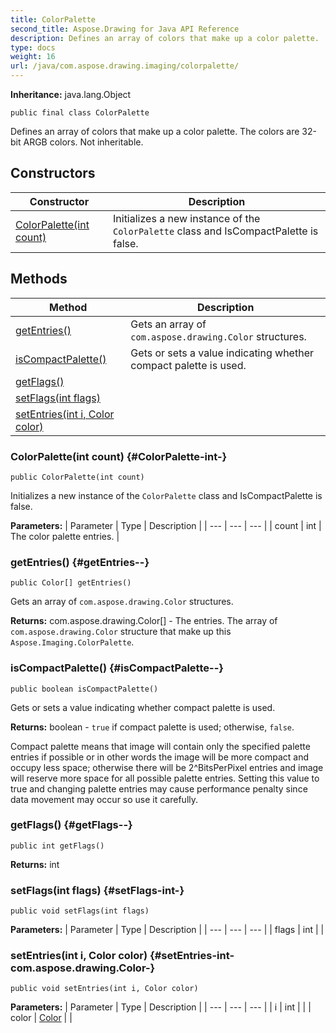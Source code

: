 ```yaml
---
title: ColorPalette
second_title: Aspose.Drawing for Java API Reference
description: Defines an array of colors that make up a color palette.
type: docs
weight: 16
url: /java/com.aspose.drawing.imaging/colorpalette/
---
```

**Inheritance:**
java.lang.Object
```
public final class ColorPalette
```

Defines an array of colors that make up a color palette. The colors are 32-bit ARGB colors. Not inheritable.
## Constructors

| Constructor | Description |
| --- | --- |
| [ColorPalette(int count)](#ColorPalette-int-) | Initializes a new instance of the `ColorPalette` class and IsCompactPalette is false. |
## Methods

| Method | Description |
| --- | --- |
| [getEntries()](#getEntries--) | Gets an array of `com.aspose.drawing.Color` structures. |
| [isCompactPalette()](#isCompactPalette--) | Gets or sets a value indicating whether compact palette is used. |
| [getFlags()](#getFlags--) |  |
| [setFlags(int flags)](#setFlags-int-) |  |
| [setEntries(int i, Color color)](#setEntries-int-com.aspose.drawing.Color-) |  |
### ColorPalette(int count) {#ColorPalette-int-}
```
public ColorPalette(int count)
```


Initializes a new instance of the `ColorPalette` class and IsCompactPalette is false.

**Parameters:**
| Parameter | Type | Description |
| --- | --- | --- |
| count | int | The color palette entries. |

### getEntries() {#getEntries--}
```
public Color[] getEntries()
```


Gets an array of `com.aspose.drawing.Color` structures.

**Returns:**
com.aspose.drawing.Color[] - The entries. The array of `com.aspose.drawing.Color` structure that make up this `Aspose.Imaging.ColorPalette`.
### isCompactPalette() {#isCompactPalette--}
```
public boolean isCompactPalette()
```


Gets or sets a value indicating whether compact palette is used.

**Returns:**
boolean - `true` if compact palette is used; otherwise, `false`.

Compact palette means that image will contain only the specified palette entries if possible or in other words the image will be more compact and occupy less space; otherwise there will be 2^BitsPerPixel entries and image will reserve more space for all possible palette entries. Setting this value to true and changing palette entries may cause performance penalty since data movement may occur so use it carefully.
### getFlags() {#getFlags--}
```
public int getFlags()
```




**Returns:**
int
### setFlags(int flags) {#setFlags-int-}
```
public void setFlags(int flags)
```




**Parameters:**
| Parameter | Type | Description |
| --- | --- | --- |
| flags | int |  |

### setEntries(int i, Color color) {#setEntries-int-com.aspose.drawing.Color-}
```
public void setEntries(int i, Color color)
```




**Parameters:**
| Parameter | Type | Description |
| --- | --- | --- |
| i | int |  |
| color | [Color](../../com.aspose.drawing/color) |  |

